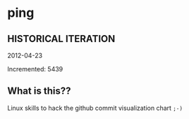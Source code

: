 # ping

## HISTORICAL ITERATION
2012-04-23

Incremented: 5439

## What is this?? 
Linux skills to hack the github commit visualization chart `;-)`
